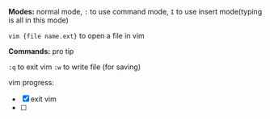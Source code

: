 **Modes:** normal mode, `:` to use command mode, `I` to use insert mode(typing is all in this mode)

`vim {file name.ext}` to open a file in vim

**Commands:**
pro tip

`:q` to exit vim
`:w` to write file (for saving)

vim progress:
- [x] exit vim
- [ ] 